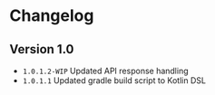 # Changelog

## Version 1.0

- ``1.0.1.2-WIP`` Updated API response handling
- ``1.0.1.1`` Updated gradle build script to Kotlin DSL